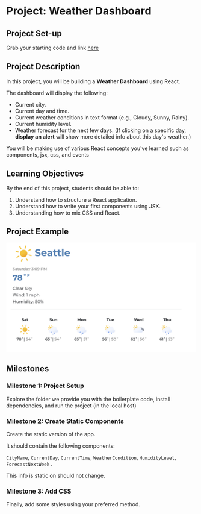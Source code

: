 # Project: Weather Dashboard

## Project Set-up

Grab your starting code and link [here](https://classroom.github.com/a/g-VhoJds)

## Project Description

In this project, you will be building a **Weather Dashboard** using React.

The dashboard will display the following:

- Current city.
- Current day and time.
- Current weather conditions in text format (e.g., Cloudy, Sunny, Rainy).
- Current humidity level.
- Weather forecast for the next few days. (If clicking on a specific day, **display an alert** will show more detailed info about this day's weather.)

You will be making use of various React concepts you've learned such as components, jsx, css, and events

## Learning Objectives

By the end of this project, students should be able to:

1. Understand how to structure a React application.
2. Understand how to write your first components using JSX.
3. Understanding how to mix CSS and React.

## Project Example

![Screenshot 2023-06-08 at 14.48.28.png](./project/screenshot-2023-06-08-at-14.48.28.png)

## Milestones

### Milestone 1: Project Setup

Explore the folder we provide you with the boilerplate code, install dependencies, and run the project (in the local host)

### Milestone 2: Create Static Components

Create the static version of the app.

It should contain the following  components:

`CityName`, `CurrentDay`, `CurrentTime`, `WeatherCondition`, `HumidityLevel`, `ForecastNextWeek` . 

This info is static on should not change.

### Milestone 3: Add CSS

Finally, add some styles using your preferred method.
